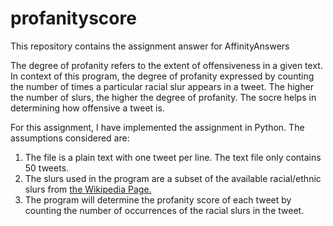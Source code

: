 # profanityscore
This repository contains the assignment answer for AffinityAnswers

The degree of profanity refers to the extent of offensiveness in a given text. In context of this program, the degree of profanity expressed by counting the number of times a particular racial slur appears in a tweet. The higher the number of slurs, the higher the degree of profanity. The socre helps in determining how offensive a tweet is. 

For this assignment, I have implemented the assignment in Python.
The assumptions considered are:
1. The file is a plain text with one tweet per line. The text file only contains 50 tweets.
2. The slurs used in the program are a subset of the available racial/ethnic slurs from [the Wikipedia Page.](https://en.wikipedia.org/wiki/List_of_ethnic_slurs)
3. The program will determine the profanity score of each tweet by counting the number of occurrences of the racial slurs in the tweet.
